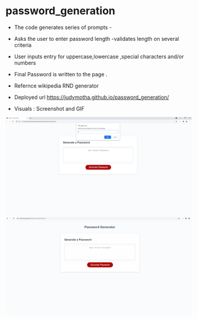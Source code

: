 # password_generation
* The code generates series of prompts -
* Asks the user to enter password length -validates length on several criteria
* User inputs entry for uppercase,lowercase ,special characters and/or  numbers 
* Final Password is  written to the page .
* Refernce wikipedia RND generator

* Deployed url https://judymotha.github.io/password_generation/
* Visuals : Screenshot and GIF 
 
 <img src="./Password_Generator.png">
 <img src="./PG.gif">
